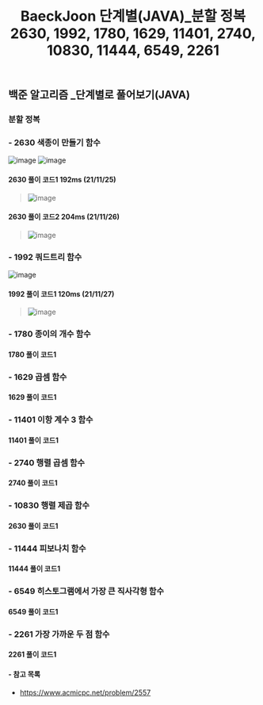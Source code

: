 ﻿---
layout: single
title: "BaeckJoon 단계별(JAVA)_분할 정복 2630, 1992, 1780, 1629, 11401, 2740, 10830, 11444, 6549, 2261"
read_time: true
categories: 
 - BaeckJoon 
tags: 
 - Algorithm
 - BaeckJoon 
last_modified_at: '2021-10-18 23:43:00 +0800'
toc: true
toc_sticky: true
toc_label: 목차
---
## 백준 알고리즘 _단계별로 풀어보기(JAVA)
### 분할 정복
### - 2630 색종이 만들기 함수
![image](https://user-images.githubusercontent.com/66898243/143462922-2a83dc82-23e1-4d0b-ba3c-44d519ea5ac2.png)
![image](https://user-images.githubusercontent.com/66898243/143462968-4ca41040-a778-488e-b251-ce27a071805b.png)

#### 2630 풀이 코드1 192ms (21/11/25)
>  ![image](https://user-images.githubusercontent.com/66898243/143462802-0f00277a-9947-42f7-9b6d-e6d4f7ebaa55.png)

#### 2630 풀이 코드2 204ms (21/11/26)
>  ![image](https://user-images.githubusercontent.com/66898243/143599436-1a5a2521-5ad2-4437-b39c-ab5b8c59d85f.png)

### - 1992 쿼드트리 함수
![image](https://user-images.githubusercontent.com/66898243/143685736-278f969c-e016-44cf-bcf8-c0b529d728db.png)

#### 1992 풀이 코드1 120ms (21/11/27)
> ![image](https://user-images.githubusercontent.com/66898243/143686174-221b3e5b-1e6a-45d0-a28e-3742b9e957a1.png)


### - 1780 종이의 개수 함수

#### 1780 풀이 코드1
> 

### - 1629 곱셈 함수

#### 1629 풀이 코드1
> 

### - 11401 이항 계수 3 함수

#### 11401 풀이 코드1 
> 

### - 2740 행렬 곱셈 함수

#### 2740 풀이 코드1
> 

### - 10830 행렬 제곱 함수

#### 2630 풀이 코드1
>

### - 11444 피보나치 함수

#### 11444 풀이 코드1
>

### - 6549 히스토그램에서 가장 큰 직사각형 함수

#### 6549 풀이 코드1
>

### - 2261 가장 가까운 두 점 함수

#### 2261 풀이 코드1
>



#### - 참고 목록
- https://www.acmicpc.net/problem/2557
